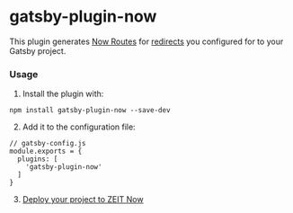 # gatsby-plugin-now

This plugin generates [Now Routes](https://zeit.co/docs/v2/advanced/routes/) for [redirects](https://www.gatsbyjs.org/docs/actions/#createRedirect) you configured for to your Gatsby project.

### Usage

1. Install the plugin with:

```
npm install gatsby-plugin-now --save-dev
```

2. Add it to the configuration file:

```
// gatsby-config.js
module.exports = {
  plugins: [
    'gatsby-plugin-now'
  ]
}
```

3. [Deploy your project to ZEIT Now](https://www.gatsbyjs.org/docs/deploying-to-zeit-now/)
